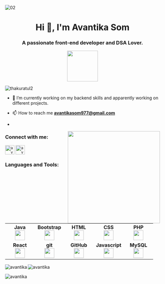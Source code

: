 
![02](https://user-images.githubusercontent.com/98648970/166180404-66f8aa20-eb8d-4234-872f-5cca67b0ccf7.jpg)

<h1 align="center">Hi 👋, I'm Avantika Som</h1>
<h3 align="center">A passionate front-end developer and DSA Lover.</h3>
<div id="header" align="center">
  <img src="https://i.pinimg.com/originals/e7/26/c7/e726c74ac081eed50feee1433d12c998.gif" width="100"/>
</div>

<p align="left"> <img src="https://komarev.com/ghpvc/?username=thakuratul2&label=Profile%20views&color=0e75b6&style=flat" alt="thakuratul2" /> </p>



- 🔭 I’m currently working on my backend skills and apparently working on different projects.

- 📫 How to reach me **avantikasom977@gmail.com**

- 
<div id="header" >
  <img align="right" src="https://res.cloudinary.com/practicaldev/image/fetch/s--2bZIjPGC--/c_limit%2Cf_auto%2Cfl_progressive%2Cq_66%2Cw_880/https://dev-to-uploads.s3.amazonaws.com/i/d4tvukbt5mra37cvwklk.gif" width="300"/>
</div>
<h3 align="left">Connect with me:</h3>
<p align="left">
<!--<code><a href="https://twitter.com/thakuratul_28"><img align="center" src="https://upload.wikimedia.org/wikipedia/commons/thumb/4/4f/Twitter-logo.svg/2491px-Twitter-logo.svg.png" alt="thakuratul2" width="30" /></a></code-->
<code><a href="https://www.linkedin.com/in/avantika-som-570819200/" target="blank"><img align="center" src="https://upload.wikimedia.org/wikipedia/commons/thumb/8/81/LinkedIn_icon.svg/2048px-LinkedIn_icon.svg.png" alt="avantika_som" height="30" width="30" /></a></code>
<!--<code><a href="https://instagram.com/thakuratul_28" target="blank"><img align="center" src="https://upload.wikimedia.org/wikipedia/commons/thumb/e/e7/Instagram_logo_2016.svg/768px-Instagram_logo_2016.svg.png" alt="thakuratul28" height="30" width="30" /></a></code>-->
<code><a href="https://leetcode.com/__Avantika_/" target="blank"><img align="center" src="https://cdn.iconscout.com/icon/free/png-256/leetcode-3521542-2944960.png" alt="avantika" height="30" width="30" /></a></code>
</p>

<h3 align="left">Languages and Tools:</h3>
<table width="320px">
    <tbody>
        <tr valign="top">
            <td width="80px" align="center">
            <span><strong>Java</strong></span><br>
            <a href="https://www.java.com/en/" target="_blank" rel="noreferrer">
            <img height="32px" src="https://www.pngfind.com/pngs/m/74-744402_java-logo-png-transparent-svg-vector-freebie-supply.png"></a>
            </td>
            <td width="80px" align="center">
            <span><strong>Bootstrap</strong></span><br>
             <a href="https://getbootstrap.com" target="_blank" rel="noreferrer">
            <img height="32" src="https://upload.wikimedia.org/wikipedia/commons/thumb/b/b2/Bootstrap_logo.svg/1280px-Bootstrap_logo.svg.png"></a>
            </td>
            <td width="80px" align="center">
            <span><strong>HTML</strong></span><br>
              <a href="https://www.w3.org/html/" target="_blank" rel="noreferrer">
            <img height="32" src="https://cdn.jsdelivr.net/gh/devicons/devicon/icons/html5/html5-original.svg"></a>
            </td>
            <td width="80px" align="center">
            <span><strong>CSS</strong></span><br>
            <a href="https://www.w3schools.com/css/" target="_blank" rel="noreferrer">
            <img height="32px" src="https://cdn.jsdelivr.net/gh/devicons/devicon/icons/css3/css3-original.svg"></a>
            </td>
            <td width="80px" align="center">
            <span><strong>PHP</strong></span><br>
            <a href="https://www.php.net" target="_blank" rel="noreferrer">
            <img height="32px" src="https://upload.wikimedia.org/wikipedia/commons/thumb/2/27/PHP-logo.svg/2560px-PHP-logo.svg.png"></a>
            </td>
        </tr>
        <tr valign="top">
            <td width="80px" align="center">
            <span><strong>React</strong></span><br>
              <a href="https://reactjs.org/" target="_blank" rel="noreferrer">
            <img height="32px" src="https://upload.wikimedia.org/wikipedia/commons/thumb/a/a7/React-icon.svg/2300px-React-icon.svg.png"></a>
            </td>
            <td width="80px" align="center">
            <span><strong>git</strong></span><br>
              <a href="https://git-scm.com/" target="_blank" rel="noreferrer">
            <img height="32px" src="https://cdn.jsdelivr.net/gh/devicons/devicon/icons/git/git-plain.svg"></a>
            </td>
            <td width="80px" align="center">
            <span><strong>GitHub</strong></span><br>
              <a href="https://github.com/avantikasom" target="_blank" rel="noreferrer">
            <img height="32px" src="https://cdn.jsdelivr.net/gh/devicons/devicon/icons/github/github-original.svg"></a>
            <td width="80px" align="center">
            <span><strong>Javascript</strong></span><br>
            <a href="https://developer.mozilla.org/en-US/docs/Web/JavaScript" target="_blank" rel="noreferrer">
            <img height="32px" src="https://upload.wikimedia.org/wikipedia/commons/thumb/d/d4/Javascript-shield.svg/1200px-Javascript-shield.svg.png"></a>
            </td>
            <td width="80px" align="center">
            <span><strong>MySQL</strong></span><br>
            <a href="https://www.mysql.com/" target="_blank" rel="noreferrer">
            <img height="32px" src="https://upload.wikimedia.org/wikipedia/commons/thumb/0/0a/MySQL_textlogo.svg/2560px-MySQL_textlogo.svg.png"></a>
            </td>
        </tr>
    </tbody>
</table>

<p><img align="left" src="https://github-readme-stats.vercel.app/api/top-langs?username=thakuratul2&show_icons=true&locale=en&layout=compact&show_icons=true&theme=radical" alt="avantika" /></p>

<p>&nbsp;<img align="left" src="https://github-readme-stats.vercel.app/api?username=thakuratul2&show_icons=true&locale=en&show_icons=true&theme=radical" alt="avantika" /></p>

<p><img align="center" src="https://github-readme-streak-stats.herokuapp.com/?user=thakuratul2&&show_icons=true&theme=radical" alt="avantika" /></p>
